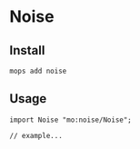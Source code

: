 # Noise

## Install
```
mops add noise
```

## Usage
```motoko
import Noise "mo:noise/Noise";

// example...
```